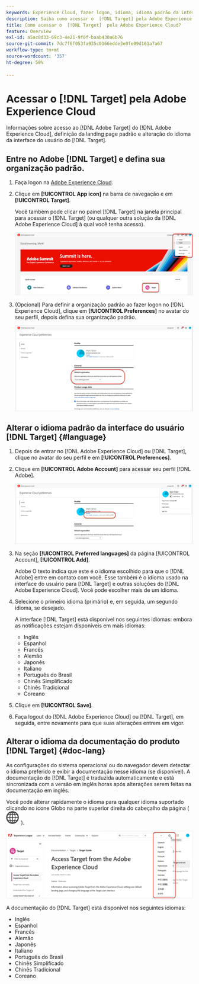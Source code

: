 ```yaml
---
keywords: Experience Cloud, fazer logon, idioma, idioma padrão da interface do usuário, idioma padrão
description: Saiba como acessar o  [!DNL Target] pela Adobe Experience Cloud, definir sua organização padrão e alterar o idioma da interface do usuário do  [!DNL Target] e da documentação.
title: Como acessar o  [!DNL Target]  pela Adobe Experience Cloud?
feature: Overview
exl-id: a5ac8d33-69c3-4e21-9f0f-baab430a6b76
source-git-commit: 7dc7f6f053fa935c0166edde3e0fe09d161a7a67
workflow-type: tm+mt
source-wordcount: '357'
ht-degree: 50%

---
```


# Acessar o [!DNL Target] pela Adobe Experience Cloud

Informações sobre acesso ao [!DNL Adobe Target] do [!DNL Adobe Experience Cloud], definição da landing page padrão e alteração do idioma da interface do usuário do [!DNL Target].

## Entre no Adobe [!DNL Target] e defina sua organização padrão.

1. Faça logon na [Adobe Experience Cloud](https://experience.adobe.com/).

1. Clique em **[!UICONTROL App icon]** na barra de navegação e em **[!UICONTROL Target]**.

   Você também pode clicar no painel [!DNL Target] na janela principal para acessar o [!DNL Target] (ou qualquer outra solução da [!DNL Adobe Experience Cloud] à qual você tenha acesso).

   ![Ícone do aplicativo](/help/main/c-intro/assets/appmenu-new.png)

1. (Opcional) Para definir a organização padrão ao fazer logon no [!DNL Experience Cloud], clique em **[!UICONTROL Preferences]** no avatar do seu perfil, depois defina sua organização padrão.

   ![Página de aterrissagem](/help/main/c-intro/assets/pagepref-new.png)

## Alterar o idioma padrão da interface do usuário [!DNL Target] {#language}

1. Depois de entrar no [!DNL Adobe Experience Cloud] ou [!DNL Target], clique no avatar do seu perfil e em **[!UICONTROL Preferences]**.

1. Clique em **[!UICONTROL Adobe Account]** para acessar seu perfil [!DNL Adobe].

   ![Conta da Adobe](/help/main/c-intro/assets/adobe-account.png)

1. Na seção **[!UICONTROL Preferred languages]** da página [!UICONTROL Account], **[!UICONTROL Add]**.

   Adobe O texto indica que este é o idioma escolhido para que o [!DNL Adobe] entre em contato com você. Esse também é o idioma usado na interface do usuário para [!DNL Target] e outras soluções do [!DNL Adobe Experience Cloud]. Você pode escolher mais de um idioma.

1. Selecione o primeiro idioma (primário) e, em seguida, um segundo idioma, se desejado.

   A interface [!DNL Target] está disponível nos seguintes idiomas: embora as notificações estejam disponíveis em mais idiomas:

   * Inglês
   * Espanhol
   * Francês
   * Alemão
   * Japonês
   * Italiano
   * Português do Brasil
   * Chinês Simplificado
   * Chinês Tradicional
   * Coreano

1. Clique em **[!UICONTROL Save]**.

1. Faça logout do [!DNL Adobe Experience Cloud] ou [!DNL Target], em seguida, entre novamente para que suas alterações entrem em vigor.

## Alterar o idioma da documentação do produto [!DNL Target] {#doc-lang}

As configurações do sistema operacional ou do navegador devem detectar o idioma preferido e exibir a documentação nesse idioma (se disponível). A documentação do [!DNL Target] é traduzida automaticamente e está sincronizada com a versão em inglês horas após alterações serem feitas na documentação em inglês.

Você pode alterar rapidamente o idioma para qualquer idioma suportado clicando no ícone Globo na parte superior direita do cabeçalho da página ( ![alternador de idiomas](/help/main/assets/icons/GlobeGrid.svg) ).

![Alterar idioma](/help/main/c-intro/assets/mt-original.png)

A documentação do [!DNL Target] está disponível nos seguintes idiomas:

* Inglês
* Espanhol
* Francês
* Alemão
* Japonês
* Italiano
* Português do Brasil
* Chinês Simplificado
* Chinês Tradicional
* Coreano
